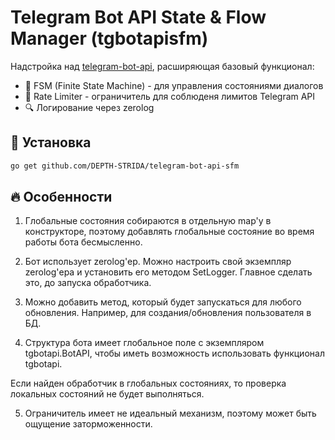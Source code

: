 # Telegram Bot API State & Flow Manager (tgbotapisfm)

Надстройка над [telegram-bot-api](https://github.com/go-telegram-bot-api/telegram-bot-api), расширяющая базовый функционал:

- 🔄 FSM (Finite State Machine) - для управления состояниями диалогов
- 🚦  Rate Limiter - ограничитель для соблюденя лимитов Telegram API
- 🔍 Логирование через zerolog

## 🚀 Установка

```bash
go get github.com/DEPTH-STRIDA/telegram-bot-api-sfm
```

## 🔥 Особенности

1. Глобальные состояния собираются в отдельную map'у в конструкторе, поэтому добавлять глобальные состояние во время работы бота бесмысленно.

2. Бот использует zerolog'ер. Можно настроить свой экземпляр zerolog'ера и установить его методом SetLogger. Главное сделать это, до запуска обработчика.

3. Можно добавить метод, который будет запускаться для любого обновления. Например, для создания/обновления пользователя в БД.

4. Структура бота имеет глобальное поле с экземпляром tgbotapi.BotAPI, чтобы иметь возможность использовать функционал tgbotapi.

Если найден обработчик в глобальных состояниях, то проверка локальных состояний не будет выполняться.

5. Ограничитель имеет не идеальный механизм, поэтому может быть ощущение заторможенности.
